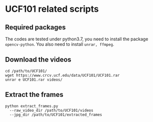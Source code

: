 # UCF101 related scripts

## Required packages
The codes are tested under python3.7, you need to install the package `opencv-python`. 
You also need to install `unrar, ffmpeg`. 

## Download the videos

```
cd /path/to/UCF101/
wget https://www.crcv.ucf.edu/data/UCF101/UCF101.rar
unrar e UCF101.rar videos/
```

## Extract the frames

```
python extract_frames.py
  --raw_video_dir /path/to/UCF101/videos
  --jpg_dir /path/to/UCF101/extracted_frames
```

